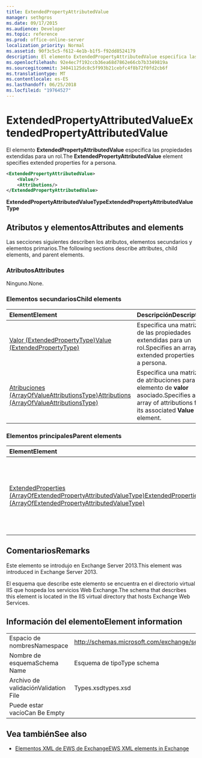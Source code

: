 ```yaml
---
title: ExtendedPropertyAttributedValue
manager: sethgros
ms.date: 09/17/2015
ms.audience: Developer
ms.topic: reference
ms.prod: office-online-server
localization_priority: Normal
ms.assetid: 90f3c5c5-f612-4e1b-b1f5-f92dd8524179
description: El elemento ExtendedPropertyAttributedValue especifica las propiedades extendidas para un rol.
ms.openlocfilehash: 92e4ec7f192ccb36ea68d7862e66cb7b3349819a
ms.sourcegitcommit: 34041125dc8c5f993b21cebfc4f8b72f0fd2cb6f
ms.translationtype: MT
ms.contentlocale: es-ES
ms.lasthandoff: 06/25/2018
ms.locfileid: "19764527"
---
```

# <a name="extendedpropertyattributedvalue"></a><span data-ttu-id="ad220-103">ExtendedPropertyAttributedValue</span><span class="sxs-lookup"><span data-stu-id="ad220-103">ExtendedPropertyAttributedValue</span></span>

<span data-ttu-id="ad220-104">El elemento **ExtendedPropertyAttributedValue** especifica las propiedades extendidas para un rol.</span><span class="sxs-lookup"><span data-stu-id="ad220-104">The **ExtendedPropertyAttributedValue** element specifies extended properties for a persona.</span></span> 
  
```XML
<ExtendedPropertyAttributedValue>
    <Value/>
    <Attributions/>
</ExtendedPropertyAttributedValue>
```

 <span data-ttu-id="ad220-105">**ExtendedPropertyAttributedValueType**</span><span class="sxs-lookup"><span data-stu-id="ad220-105">**ExtendedPropertyAttributedValueType**</span></span>
## <a name="attributes-and-elements"></a><span data-ttu-id="ad220-106">Atributos y elementos</span><span class="sxs-lookup"><span data-stu-id="ad220-106">Attributes and elements</span></span>

<span data-ttu-id="ad220-107">Las secciones siguientes describen los atributos, elementos secundarios y elementos primarios.</span><span class="sxs-lookup"><span data-stu-id="ad220-107">The following sections describe attributes, child elements, and parent elements.</span></span>
  
### <a name="attributes"></a><span data-ttu-id="ad220-108">Atributos</span><span class="sxs-lookup"><span data-stu-id="ad220-108">Attributes</span></span>

<span data-ttu-id="ad220-109">Ninguno.</span><span class="sxs-lookup"><span data-stu-id="ad220-109">None.</span></span>
  
### <a name="child-elements"></a><span data-ttu-id="ad220-110">Elementos secundarios</span><span class="sxs-lookup"><span data-stu-id="ad220-110">Child elements</span></span>

|<span data-ttu-id="ad220-111">**Element**</span><span class="sxs-lookup"><span data-stu-id="ad220-111">**Element**</span></span>|<span data-ttu-id="ad220-112">**Descripción**</span><span class="sxs-lookup"><span data-stu-id="ad220-112">**Description**</span></span>|
|:-----|:-----|
|[<span data-ttu-id="ad220-113">Valor (ExtendedPropertyType)</span><span class="sxs-lookup"><span data-stu-id="ad220-113">Value (ExtendedPropertyType)</span></span>](value-extendedpropertytype.md) <br/> |<span data-ttu-id="ad220-114">Especifica una matriz de las propiedades extendidas para un rol.</span><span class="sxs-lookup"><span data-stu-id="ad220-114">Specifies an array of extended properties for a persona.</span></span>  <br/> |
|[<span data-ttu-id="ad220-115">Atribuciones (ArrayOfValueAttributionsType)</span><span class="sxs-lookup"><span data-stu-id="ad220-115">Attributions (ArrayOfValueAttributionsType)</span></span>](attributions-arrayofvalueattributionstype.md) <br/> |<span data-ttu-id="ad220-116">Especifica una matriz de atribuciones para su elemento de **valor** asociado.</span><span class="sxs-lookup"><span data-stu-id="ad220-116">Specifies an array of attributions for its associated **Value** element.</span></span>  <br/> |
   
### <a name="parent-elements"></a><span data-ttu-id="ad220-117">Elementos principales</span><span class="sxs-lookup"><span data-stu-id="ad220-117">Parent elements</span></span>

|<span data-ttu-id="ad220-118">**Element**</span><span class="sxs-lookup"><span data-stu-id="ad220-118">**Element**</span></span>|<span data-ttu-id="ad220-119">**Descripción**</span><span class="sxs-lookup"><span data-stu-id="ad220-119">**Description**</span></span>|
|:-----|:-----|
|[<span data-ttu-id="ad220-120">ExtendedProperties (ArrayOfExtendedPropertyAttributedValueType)</span><span class="sxs-lookup"><span data-stu-id="ad220-120">ExtendedProperties (ArrayOfExtendedPropertyAttributedValueType)</span></span>](extendedproperties-arrayofextendedpropertyattributedvaluetype.md) <br/> |<span data-ttu-id="ad220-121">Contiene las propiedades extendidas que se usa para operaciones de almacén de contactos unificados.</span><span class="sxs-lookup"><span data-stu-id="ad220-121">Contains the extended properties used for Unified Contact Store operations.</span></span>  <br/> |
   
## <a name="remarks"></a><span data-ttu-id="ad220-122">Comentarios</span><span class="sxs-lookup"><span data-stu-id="ad220-122">Remarks</span></span>

<span data-ttu-id="ad220-123">Este elemento se introdujo en Exchange Server 2013.</span><span class="sxs-lookup"><span data-stu-id="ad220-123">This element was introduced in Exchange Server 2013.</span></span>
  
<span data-ttu-id="ad220-124">El esquema que describe este elemento se encuentra en el directorio virtual IIS que hospeda los servicios Web Exchange.</span><span class="sxs-lookup"><span data-stu-id="ad220-124">The schema that describes this element is located in the IIS virtual directory that hosts Exchange Web Services.</span></span>
  
## <a name="element-information"></a><span data-ttu-id="ad220-125">Información del elemento</span><span class="sxs-lookup"><span data-stu-id="ad220-125">Element information</span></span>

|||
|:-----|:-----|
|<span data-ttu-id="ad220-126">Espacio de nombres</span><span class="sxs-lookup"><span data-stu-id="ad220-126">Namespace</span></span>  <br/> |http://schemas.microsoft.com/exchange/services/2006/types  <br/> |
|<span data-ttu-id="ad220-127">Nombre de esquema</span><span class="sxs-lookup"><span data-stu-id="ad220-127">Schema Name</span></span>  <br/> |<span data-ttu-id="ad220-128">Esquema de tipo</span><span class="sxs-lookup"><span data-stu-id="ad220-128">Type schema</span></span>  <br/> |
|<span data-ttu-id="ad220-129">Archivo de validación</span><span class="sxs-lookup"><span data-stu-id="ad220-129">Validation File</span></span>  <br/> |<span data-ttu-id="ad220-130">Types.xsd</span><span class="sxs-lookup"><span data-stu-id="ad220-130">types.xsd</span></span>  <br/> |
|<span data-ttu-id="ad220-131">Puede estar vacío</span><span class="sxs-lookup"><span data-stu-id="ad220-131">Can Be Empty</span></span>  <br/> ||
   
## <a name="see-also"></a><span data-ttu-id="ad220-132">Vea también</span><span class="sxs-lookup"><span data-stu-id="ad220-132">See also</span></span>



- [<span data-ttu-id="ad220-133">Elementos XML de EWS de Exchange</span><span class="sxs-lookup"><span data-stu-id="ad220-133">EWS XML elements in Exchange</span></span>](ews-xml-elements-in-exchange.md)

